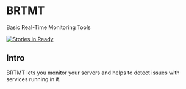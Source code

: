 BRTMT
=====

Basic Real-Time Monitoring Tools

[![Stories in Ready](https://badge.waffle.io/wiston999/brtmt.svg?label=ready&title=Ready)](http://waffle.io/wiston999/brtmt)

## Intro
BRTMT lets you monitor your servers and helps to detect issues with services running in it.
